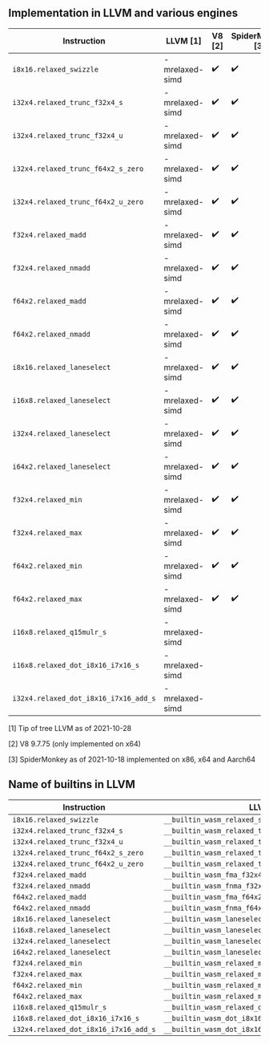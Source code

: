 ## Implementation in LLVM and various engines

| Instruction                           | LLVM [1]       | V8 [2]             | SpiderMonkey [3]   |
|---------------------------------------|----------------|--------------------|--------------------|
| `i8x16.relaxed_swizzle`               | -mrelaxed-simd | :heavy_check_mark: | :heavy_check_mark: |
| `i32x4.relaxed_trunc_f32x4_s`         | -mrelaxed-simd | :heavy_check_mark: | :heavy_check_mark: |
| `i32x4.relaxed_trunc_f32x4_u`         | -mrelaxed-simd | :heavy_check_mark: | :heavy_check_mark: |
| `i32x4.relaxed_trunc_f64x2_s_zero`    | -mrelaxed-simd | :heavy_check_mark: | :heavy_check_mark: |
| `i32x4.relaxed_trunc_f64x2_u_zero`    | -mrelaxed-simd | :heavy_check_mark: | :heavy_check_mark: |
| `f32x4.relaxed_madd`                  | -mrelaxed-simd | :heavy_check_mark: | :heavy_check_mark: |
| `f32x4.relaxed_nmadd`                 | -mrelaxed-simd | :heavy_check_mark: | :heavy_check_mark: |
| `f64x2.relaxed_madd`                  | -mrelaxed-simd | :heavy_check_mark: | :heavy_check_mark: |
| `f64x2.relaxed_nmadd`                 | -mrelaxed-simd | :heavy_check_mark: | :heavy_check_mark: |
| `i8x16.relaxed_laneselect`            | -mrelaxed-simd | :heavy_check_mark: | :heavy_check_mark: |
| `i16x8.relaxed_laneselect`            | -mrelaxed-simd | :heavy_check_mark: | :heavy_check_mark: |
| `i32x4.relaxed_laneselect`            | -mrelaxed-simd | :heavy_check_mark: | :heavy_check_mark: |
| `i64x2.relaxed_laneselect`            | -mrelaxed-simd | :heavy_check_mark: | :heavy_check_mark: |
| `f32x4.relaxed_min`                   | -mrelaxed-simd | :heavy_check_mark: | :heavy_check_mark: |
| `f32x4.relaxed_max`                   | -mrelaxed-simd | :heavy_check_mark: | :heavy_check_mark: |
| `f64x2.relaxed_min`                   | -mrelaxed-simd | :heavy_check_mark: | :heavy_check_mark: |
| `f64x2.relaxed_max`                   | -mrelaxed-simd | :heavy_check_mark: | :heavy_check_mark: |
| `i16x8.relaxed_q15mulr_s`             | -mrelaxed-simd |                    |                    |
| `i16x8.relaxed_dot_i8x16_i7x16_s`     | -mrelaxed-simd |                    |                    |
| `i32x4.relaxed_dot_i8x16_i7x16_add_s` | -mrelaxed-simd |                    |                    |


[1] Tip of tree LLVM as of 2021-10-28

[2] V8 9.7.75 (only implemented on x64)

[3] SpiderMonkey as of 2021-10-18 implemented on x86, x64 and Aarch64

## Name of builtins in LLVM

| Instruction                           | LLVM                                              |
|---------------------------------------|---------------------------------------------------|
| `i8x16.relaxed_swizzle`               | `__builtin_wasm_relaxed_swizzle_i8x16`            |
| `i32x4.relaxed_trunc_f32x4_s`         | `__builtin_wasm_relaxed_trunc_s_i32x4_f32x4`      |
| `i32x4.relaxed_trunc_f32x4_u`         | `__builtin_wasm_relaxed_trunc_u_i32x4_f32x4`      |
| `i32x4.relaxed_trunc_f64x2_s_zero`    | `__builtin_wasm_relaxed_trunc_zero_s_i32x4_f64x2` |
| `i32x4.relaxed_trunc_f64x2_u_zero`    | `__builtin_wasm_relaxed_trunc_zero_u_i32x4_f64x2` |
| `f32x4.relaxed_madd`                  | `__builtin_wasm_fma_f32x4`                        |
| `f32x4.relaxed_nmadd`                 | `__builtin_wasm_fnma_f32x4`                       |
| `f64x2.relaxed_madd`                  | `__builtin_wasm_fma_f64x2`                        |
| `f64x2.relaxed_nmadd`                 | `__builtin_wasm_fnma_f64x2`                       |
| `i8x16.relaxed_laneselect`            | `__builtin_wasm_laneselect_i8x16`                 |
| `i16x8.relaxed_laneselect`            | `__builtin_wasm_laneselect_i16x8`                 |
| `i32x4.relaxed_laneselect`            | `__builtin_wasm_laneselect_i32x4`                 |
| `i64x2.relaxed_laneselect`            | `__builtin_wasm_laneselect_i64x2`                 |
| `f32x4.relaxed_min`                   | `__builtin_wasm_relaxed_min_f32x4`                |
| `f32x4.relaxed_max`                   | `__builtin_wasm_relaxed_max_f32x4`                |
| `f64x2.relaxed_min`                   | `__builtin_wasm_relaxed_min_f64x2`                |
| `f64x2.relaxed_max`                   | `__builtin_wasm_relaxed_max_f64x2`                |
| `i16x8.relaxed_q15mulr_s`             | `__builtin_wasm_relaxed_q15mulr_s_i16x8`          |
| `i16x8.relaxed_dot_i8x16_i7x16_s`     | `__builtin_wasm_dot_i8x16_i7x16_s_i16x8`          |
| `i32x4.relaxed_dot_i8x16_i7x16_add_s` | `__builtin_wasm_dot_i8x16_i7x16_add_s_i32x4`      |
